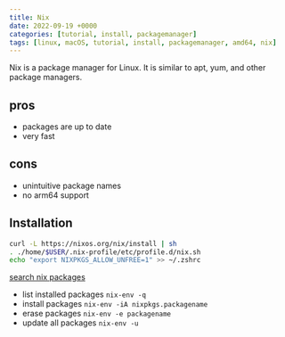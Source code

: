 ```yaml
---
title: Nix
date: 2022-09-19 +0000
categories: [tutorial, install, packagemanager]
tags: [linux, macOS, tutorial, install, packagemanager, amd64, nix]
---
```


Nix is a package manager for Linux. It is similar to apt, yum, and other package managers.

## pros

* packages are up to date
* very fast

## cons

* unintuitive package names
* no arm64 support

## Installation

```bash
curl -L https://nixos.org/nix/install | sh
. ./home/$USER/.nix-profile/etc/profile.d/nix.sh
echo "export NIXPKGS_ALLOW_UNFREE=1" >> ~/.zshrc
```

[search nix packages](https://search.nixos.org/packages)

* list installed packages `nix-env -q`
* install packages `nix-env -iA nixpkgs.packagename`
* erase packages `nix-env -e packagename`
* update all packages `nix-env -u`
